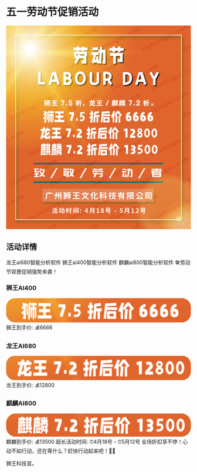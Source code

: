 # 五一劳动节促销活动

![龙王ai680智能分析软件 狮王ai400智能分析软件 麒麟ai800智能分析软件，2022年51劳动节钜惠促销强势来袭！](https://raw.githubusercontent.com/lionkingwin/51-promotion/main/202251promotion.jpg)

## 活动详情

龙王ai680智能分析软件 狮王ai400智能分析软件 麒麟ai800智能分析软件 🛠劳动节钜惠促销强势来袭！
### 狮王AI400
![狮王AI400](https://raw.githubusercontent.com/lionkingwin/51-promotion/main/swai400.png)
狮王到手价: 💰6666
### 龙王AI680
![龙王AI680](https://raw.githubusercontent.com/lionkingwin/51-promotion/main/lwai680.png)
龙王到手价: 💰12800
### 麒麟AI800
![麒麟AI800](https://raw.githubusercontent.com/lionkingwin/51-promotion/main/qlai800.png)
麒麟到手价: 💰13500
超长活动时间: 
⏰4月18号 - ⏰5月12号
全场折扣享不停！心动不如行动，还在等什么？赶快行动起来吧！🥳🥳

狮王科技宣。
